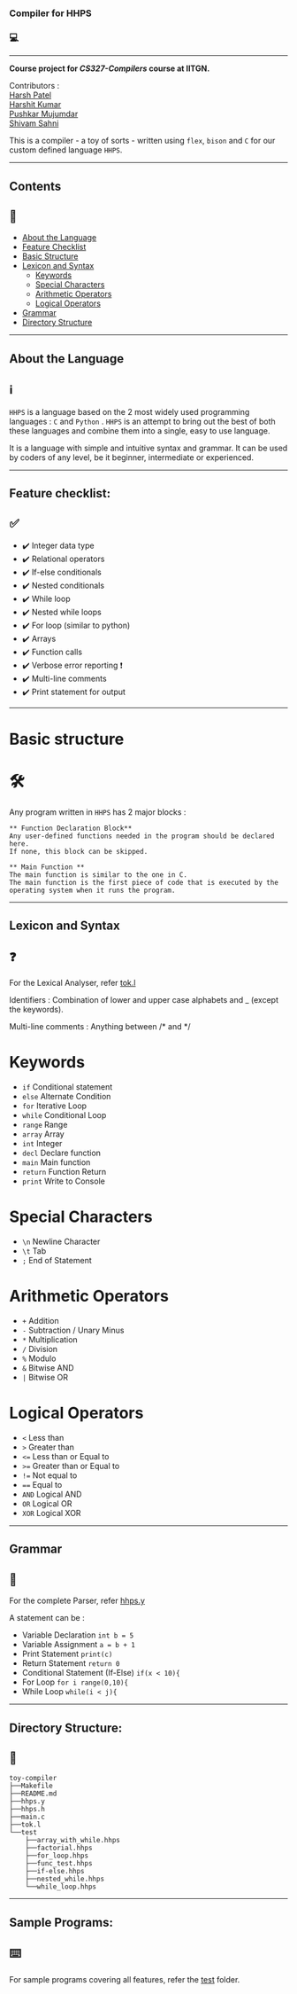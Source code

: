 ### Compiler for HHPS
### 💻

---

**Course project for _CS327-Compilers_ course at IITGN.**

Contributors :\
[Harsh Patel](https://github.com/Harshp1802)\
[Harshit Kumar](https://github.com/harshitkumar825)\
[Pushkar Mujumdar](https://github.com/pmujumdar27)\
[Shivam Sahni](https://github.com/shivam15s)


This is a compiler - a toy of sorts - written using ```flex```, ```bison``` and ```C``` for our custom defined language ```HHPS```.

---

## Contents
## 📄
- [About the Language](#about-the-language)
- [Feature Checklist](#feature-checklist)
- [Basic Structure](#basic-structure)
- [Lexicon and Syntax](#lexicon-and-syntax)
   - [Keywords](#keywords)
   - [Special Characters](#special-characters)
   - [Arithmetic Operators](#arithmetic-operators)
   - [Logical Operators](#logical-operators)
- [Grammar](#grammar)
- [Directory Structure](#directory-structure)

---

## About the Language
## ℹ️

```HHPS``` is a language based on the 2 most widely used programming languages : ```C``` and ```Python``` . ```HHPS``` is an attempt to bring out the best of both these languages and combine them into a single, easy to use language.

It is a language with simple and intuitive syntax and grammar. It can be used by coders of any level, be it beginner, intermediate or experienced.

---

## Feature checklist:
## ✅

- ✔️ Integer data type
- ✔️ Relational operators
- ✔️ If-else conditionals
- ✔️ Nested conditionals
- ✔️ While loop
- ✔️ Nested while loops
- ✔️ For loop (similar to python)
- ✔️ Arrays
- ✔️ Function calls
- ✔️ Verbose error reporting ❗
- ✔️ Multi-line comments
- ✔️ Print statement for output

---

# Basic structure
# 🛠️

Any program written in ```HHPS``` has 2 major blocks :

```
** Function Declaration Block**
Any user-defined functions needed in the program should be declared here.
If none, this block can be skipped.
```
```
** Main Function **
The main function is similar to the one in C.
The main function is the first piece of code that is executed by the operating system when it runs the program.
```

---

## Lexicon and Syntax
## ❓

For the Lexical Analyser, refer [tok.l](./tok.l)

Identifiers : Combination of lower and upper case alphabets and _ (except the keywords).

Multi-line comments : Anything between /* and */

# Keywords

- ```if``` Conditional statement
- ```else``` Alternate Condition
- ```for``` Iterative Loop
- ```while``` Conditional Loop
- ```range``` Range
- ```array``` Array
- ```int``` Integer
- ```decl``` Declare function
- ```main``` Main function
- ```return``` Function Return
- ```print``` Write to Console

# Special Characters

- ```\n``` Newline Character
- ```\t``` Tab
- ```;``` End of Statement

# Arithmetic Operators

- ```+``` Addition
- ```-``` Subtraction / Unary Minus
- ```*``` Multiplication
- ```/``` Division
- ```%``` Modulo
- ```&``` Bitwise AND
- ```|``` Bitwise OR

# Logical Operators

- ```<``` Less than
- ```>``` Greater than
- ```<=``` Less than or Equal to
- ```>=``` Greater than or Equal to
- ```!=``` Not equal to
- ```==``` Equal to
- ```AND``` Logical AND
- ```OR``` Logical OR
- ```XOR``` Logical XOR

---

## Grammar
## 📖

For the complete Parser, refer [hhps.y](./hhps.y)

A statement can be :
- Variable Declaration ```int b = 5```
- Variable Assignment ```a = b + 1```
- Print Statement ```print(c)```
- Return Statement ```return 0```
- Conditional Statement (If-Else) ```if(x < 10){```
- For Loop ```for i range(0,10){```
- While Loop ```while(i < j){```

---

## Directory Structure:
## 📁

```
toy-compiler
├──Makefile
├──README.md
├──hhps.y
├──hhps.h
├──main.c
├──tok.l
└──test
    ├──array_with_while.hhps
    ├──factorial.hhps
    ├──for_loop.hhps
    ├──func_test.hhps
    ├──if-else.hhps
    ├──nested_while.hhps
    └──while_loop.hhps
```

---

## Sample Programs:
## ⌨️

For sample programs covering all features, refer the [test](./test/) folder.
